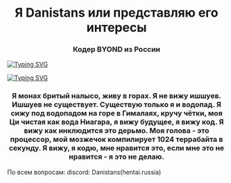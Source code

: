 <h1 align="center">Я Danistans или представляю его интересы</h1>
<h3 align="center">Кодер BYOND из России</h3>

[![Typing SVG](https://readme-typing-svg.herokuapp.com?color=%2336BCF7&lines=Heart+of+Hyperion+Master)](https://git.io/typing-svg)

[![Typing SVG](https://readme-typing-svg.herokuapp.com?color=%2336BCF7&lines=Tau+Ceti+Station+Contributor)](https://git.io/typing-svg)

<h3 align="center">Я монах бритый налысо, живу в горах. Я не вижу ишшуев. Ишшуев не существует. Существую только я и водопад. Я сижу под водопадом на горе в Гималаях, кручу чётки, моя Ци чистая как вода Ниагара, я вижу будущее, я вижу код. Я вижу как инклюдится это дерьмо. Моя голова - это процессор, мой мозжечок компилирует 1024 террабайта в секунду. Я вижу, я кодю, мне нравится это, если мне это не нравится - я это не делаю.</h3>

По всем вопросам:
discord: Danistans(hentai.russia)
